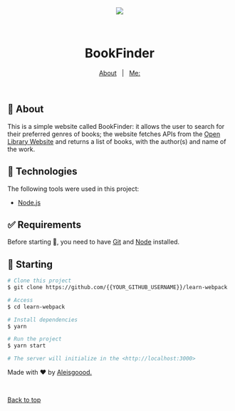<div align="center" id="top"> 
  <img src="./.github/app.gif"/>

  &#xa0;

</div>

<h1 align="center">BookFinder</h1>


<p align="center">
  <a href="#dart-about">About</a> &#xa0; | &#xa0; 
  <a href="https://github.com/aleisgoood" target="_blank">Me:</a>
</p>

<br>

## :dart: About ##

This is a simple website called BookFinder: it allows the user to search for their preferred genres of books; the website fetches APIs from the <a href= "https://openlibrary.org/" target= "blank"> Open Library Website</a> and returns a list of books, with the author(s) and name of the work.


## :rocket: Technologies ##

The following tools were used in this project:

- [Node.js](https://nodejs.org/en/)


## :white_check_mark: Requirements ##

Before starting :checkered_flag:, you need to have [Git](https://git-scm.com) and [Node](https://nodejs.org/en/) installed.

## :checkered_flag: Starting ##

```bash
# Clone this project
$ git clone https://github.com/{{YOUR_GITHUB_USERNAME}}/learn-webpack

# Access
$ cd learn-webpack

# Install dependencies
$ yarn

# Run the project
$ yarn start

# The server will initialize in the <http://localhost:3000>
```



Made with :heart: by <a href="https://github.com/aleisgoood" target="_blank">Aleisgoood.</a>

&#xa0;

<a href="#top">Back to top</a>
